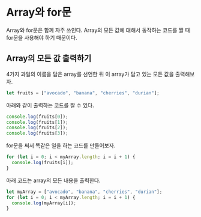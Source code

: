 # Array와 for문

Array와 for문은 함께 자주 쓰인다.
Array의 모든 값에 대해서 동작하는 코드를 짤 때 for문을 사용해야 하기 때문이다.

## Array의 모든 값 출력하기

4가지 과일의 이름을 담은 array를 선언한 뒤 이 array가 담고 있는 모든 값을 출력해보자.

```javascript
let fruits = ["avocado", "banana", "cherries", "durian"];
```

아래와 같이 출력하는 코드를 짤 수 있다.

```javascript
console.log(fruits[0]);
console.log(fruits[1]);
console.log(fruits[2]);
console.log(fruits[3]);
```

for문을 써서 똑같은 일을 하는 코드를 만들어보자.

```javascript
for (let i = 0; i < myArray.length; i = i + 1) {
  console.log(fruits[i]);
}
```

아래 코드는 array의 모든 내용을 출력한다.

```javascript
let myArray = ["avocado", "banana", "cherries", "durian"];
for (let i = 0; i < myArray.length; i = i + 1) {
  console.log(myArray[i]);
}
```
